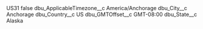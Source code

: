<?xml version="1.0" encoding="UTF-8"?>
<CustomMetadata xmlns="http://soap.sforce.com/2006/04/metadata" xmlns:xsi="http://www.w3.org/2001/XMLSchema-instance" xmlns:xsd="http://www.w3.org/2001/XMLSchema">
    <label>US31</label>
    <protected>false</protected>
    <values>
        <field>dbu_ApplicableTimezone__c</field>
        <value xsi:type="xsd:string">America/Anchorage</value>
    </values>
    <values>
        <field>dbu_City__c</field>
        <value xsi:type="xsd:string">Anchorage</value>
    </values>
    <values>
        <field>dbu_Country__c</field>
        <value xsi:type="xsd:string">US</value>
    </values>
    <values>
        <field>dbu_GMTOffset__c</field>
        <value xsi:type="xsd:string">GMT-08:00</value>
    </values>
    <values>
        <field>dbu_State__c</field>
        <value xsi:type="xsd:string">Alaska</value>
    </values>
</CustomMetadata>
